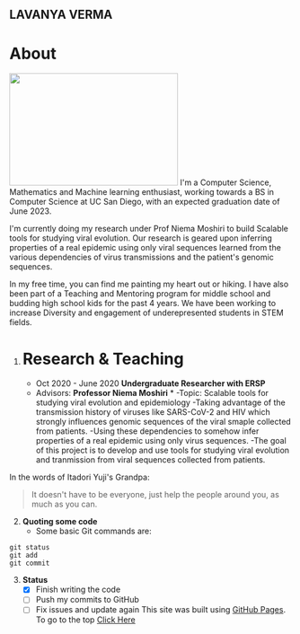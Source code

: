 ## LAVANYA VERMA
# About
<img src="https://miro.medium.com/max/2560/1*UBPbXxCACLSygvXutPPGSA.jpeg" height="200" width = "300">
   I'm a Computer Science, Mathematics and Machine learning enthusiast, working towards a BS in Computer Science at UC San Diego, with an expected graduation date of June 2023.

   I'm currently doing my research under Prof Niema Moshiri to build Scalable tools for studying viral evolution. Our research is geared upon inferring properties of a real epidemic using only viral sequences learned from the various dependencies of virus transmissions and the patient's genomic sequences.

   In my free time, you can find me painting my heart out or hiking. I have also been part of a Teaching and Mentoring program for middle school and budding high school kids for the past 4 years. We have been working to increase Diversity and engagement of underepresented students in STEM fields.
1. # Research & Teaching
    * Oct 2020 - June 2020
    **Undergraduate Researcher with ERSP**
    * Advisors: **Professor Niema Moshiri** *
     -Topic: Scalable tools for studying viral evolution and epidemiology
     -Taking advantage of the transmission history of viruses like SARS-CoV-2 and HIV which strongly influences genomic sequences of the viral smaple collected from patients.
     -Using these dependencies to somehow infer properties of a real epidemic using only virus sequences.
     -The goal of this project is to develop and use tools for studying viral evolution and tranmission from viral sequences collected from patients.

In the words of Itadori Yuji's Grandpa:
>It doesn't have to be everyone, just help the people around you,
as much as you can.
2. **Quoting some code**
   * Some basic Git commands are:
```
git status
git add
git commit
```
3. **Status**
     - [x] Finish writing the code
     - [ ] Push my commits to GitHub
     - [ ] Fix issues and update again
This site was built using [GitHub Pages](https://pages.github.com/).
To go to the top [Click Here](#About)
